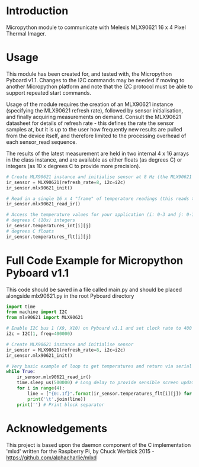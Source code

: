 # Introduction
Micropython module to communicate with Melexis MLX90621 16 x 4 Pixel Thermal Imager.
# Usage
This module has been created for, and tested with, the Micropython Pyboard v1.1. Changes to the I2C commands may be needed if moving to another Micropython platform and note that the I2C protocol must be able to support repeated start commands.

Usage of the module requires the creation of an MLX90621 instance (specifying the MLX90621 refresh rate), followed by sensor initialisation, and finally acquiring measurements on demand. Consult the MLX90621 datasheet for details of refresh rate - this defines the rate the sensor samples at, but it is up to the user how frequently new results are pulled from the device itself, and therefore limited to the processing overhead of each sensor_read sequence.

The results of the latest measurement are held in two internal 4 x 16 arrays in the class instance, and are available as either floats (as degrees C) or integers (as 10 x degrees C to provide more precision).

```python
# Create MLX90621 instance and initialise sensor at 8 Hz (the MLX90621 is now sampling at 8 Hz)
ir_sensor = MLX90621(refresh_rate=8, i2c=i2c)
ir_sensor.mlx90621_init()

# Read in a single 16 x 4 "frame" of temperature readings (this reads temperatures into python arrays)
ir_sensor.mlx90621_read_ir()

# Access the temperature values for your application (i: 0-3 and j: 0-16)
# degrees C (10x) integers
ir_sensor.temperatures_int[i][j]
# degrees C floats
ir_sensor.temperatures_flt[i][j]
```

# Full Code Example for Micropython Pyboard v1.1
This code should be saved in a file called main.py and should be placed alongside mlx90621.py in the root Pyboard directory
```python
import time
from machine import I2C
from mlx90621 import MLX90621

# Enable I2C bus 1 (X9, X10) on Pyboard v1.1 and set clock rate to 400 kHz
i2c = I2C(1, freq=400000)

# Create MLX90621 instance and initialise sensor
ir_sensor = MLX90621(refresh_rate=8, i2c=i2c)
ir_sensor.mlx90621_init()

# Very basic example of loop to get temperatures and return via serial to terminal
while True:
    ir_sensor.mlx90621_read_ir()
    time.sleep_us(500000) # Long delay to provide sensible screen update
    for i in range(4):
        line = ["{0:.1f}".format(ir_sensor.temperatures_flt[i][j]) for j in range(16)]
        print('\t'.join(line))
    print('') # Print block separator
```

# Acknowledgements
This project is based upon the daemon component of the C implementation 'mlxd' written for the Raspberry Pi, by Chuck Werbick 2015 - https://github.com/alphacharlie/mlxd
